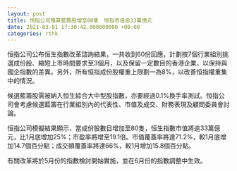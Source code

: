 ```yaml
---
layout: post
title: 恒指公司推算藍籌股增至80隻　恒指市值逾33萬億元
date: 2021-03-01 17:30:42.000000000 +08:00
categories: rthk
---
```


恒指公司公布恒生指數改革諮詢結果，一共收到60份回應，計劃按7個行業組別挑選成份股、縮短上市時間要求至3個月，以及保留一定數目的香港企業，以保持與國企指數的差異。另外，所有恒指成份股權重上限劃一為8%，以改善恒指權重集中的情況。

候選藍籌股需被納入恒生綜合大中型股指數，亦要經過0.1%換手率測試。恒指公司會考慮候選藍籌在行業組別內的代表性、市值及成交、財務表現及顧問委員會討論。

恒指公司模擬結果顯示，當成份股數目增加至80隻，恒生指數市值將逾33萬億元，比1月底增加25%；市盈率將增至19.1倍。市值覆蓋率將達71.2%，較1月底增加14.7個百分點；成交額覆蓋率將達66%，較1月增加15.8個百分點。

有關改革將於5月份的指數檢討開始實施，並在6月份的指數調整中生效。
